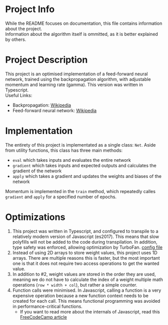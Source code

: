 # Project Info

While the README focuses on documentation, this file contains information about the project.  
Information about the algorithm itself is ommitted, as it is better explained by others.

# Project Description

This project is an optimised implementation of a feed-forward neural network, trained using the backpropagation algorithm, with adjustable momentum and learning rate (gamma). This version was written in Typescript.  
Useful Links:
 - Backpropagation: [Wikipedia](https://en.wikipedia.org/wiki/Backpropagation)
 - Feed-forward neural network: [Wikipedia](https://en.wikipedia.org/wiki/Feedforward_neural_network)

# Implementation

The entirety of this project is implementated as a single class: `Net`. Aside from utility functions, this class has three main methods:
- `eval` which takes inputs and evaluates the entire network
- `gradient` which takes inputs and expected outputs and calculates the gradient of the network
- `apply` which takes a gradient and updates the weights and biases of the network

Momentum is implemented in the `train` method, which repeatedly calles `gradient` and `apply` for a specified number of epochs.

# Optimizations

1. This project was written in Typescript, and configured to transpile to a relatively modern version of Javascript (es2017). This means that slow polyfills will not be added to the code during transpilation. In addition, type safety was enforced, allowing optimization by TurboFan. [config file](/tsconfig.json#L3)
2. Instead of using 2D arrays to store weight values, this project uses 1D arrays. There are multiple reasons this is faster, but the most important one is that it does not require two access operations to get the wanted value.
3. In addition to #2, weight values are stored in the order they are used, meaning we do not have to calculate the index of a weight multiple math operations (`row * width + col`), but rather a simple counter.
4. Function calls were minimised. In Javascript, calling a function is a very expensive operation because a new function context needs to be created for each call. This means functional programming was avoided in performance-critical functions.
   - If you want to read more about the internals of Javascript, read this [FreeCodeCamp article](https://www.freecodecamp.org/news/javascript-under-the-hood-v8/) 
